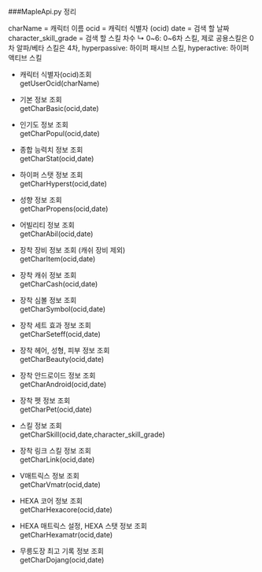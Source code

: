 ###﻿MapleApi.py 정리

charName = 캐릭터 이름
ocid = 캐릭터 식별자 (ocid)
date = 검색 할 날짜
character_skill_grade = 검색 할 스킬 차수
↳ 0~6: 0~6차 스킬, 제로 공용스킬은 0차 알파/베타 스킬은 4차, hyperpassive: 하이퍼 패시브 스킬, hyperactive: 하이퍼 액티브 스킬

- 캐릭터 식별자(ocid)조회
    <br>getUserOcid(charName)
- 기본 정보 조회
    <br>getCharBasic(ocid,date)

- 인기도 정보 조회
    <br>getCharPopul(ocid,date)
    
- 종합 능력치 정보 조회
    <br>getCharStat(ocid,date)

- 하이퍼 스탯 정보 조회
    <br>getCharHyperst(ocid,date)

- 성향 정보 조회
    <br>getCharPropens(ocid,date)

- 어빌리티 정보 조회
    <br>getCharAbil(ocid,date)

- 장착 장비 정보 조회 (캐쉬 장비 제외)
    <br>getCharItem(ocid,date)

- 장착 캐쉬 정보 조회
    <br>getCharCash(ocid,date)

- 장착 심볼 정보 조회
    <br>getCharSymbol(ocid,date)
  
- 장착 세트 효과 정보 조회
    <br>getCharSeteff(ocid,date)

- 장착 헤어, 성형, 피부 정보 조회
    <br>getCharBeauty(ocid,date)

- 장착 안드로이드 정보 조회
    <br>getCharAndroid(ocid,date)

- 장착 펫 정보 조회
    <br>getCharPet(ocid,date)

- 스킬 정보 조회
    <br>getCharSkill(ocid,date,character_skill_grade)

- 장착 링크 스킬 정보 조회
    <br>getCharLink(ocid,date)

- V매트릭스 정보 조회
    <br>getCharVmatr(ocid,date)

- HEXA 코어 정보 조회
    <br>getCharHexacore(ocid,date)

- HEXA 매트릭스 설정, HEXA 스탯 정보 조회
    <br>getCharHexamatr(ocid,date)

- 무릉도장 최고 기록 정보 조회
    <br>getCharDojang(ocid,date)
